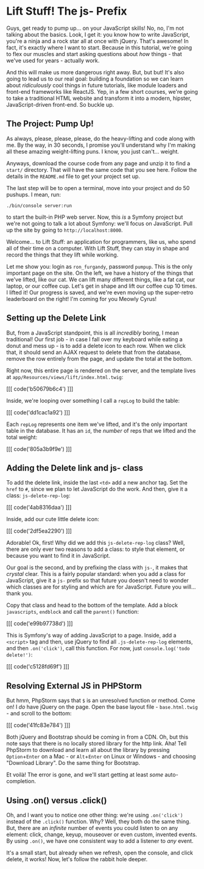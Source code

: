 # Lift Stuff! The js- Prefix

Guys, get ready to pump up... on your JavaScript skills! No, no, I'm not talking
about the basics. Look, I get it: you know how to write JavaScript, you're a ninja
and a rock star all at once with jQuery. That's awesome! In fact, it's exactly where
I want to start. Because in this tutorial, we're going to flex our muscles and start
asking questions about *how* things - that we've used for years - actually work.

And this will make us more dangerous right away. But, but but! It's also going to
lead us to our real goal: building a foundation so we can learn about *ridiculously*
cool things in future tutorials, like module loaders and front-end frameworks like
ReactJS. Yep, in a few short courses, we're going to take a traditional HTML website
and transform it into a modern, hipster, JavaScript-driven front-end. So buckle up.

## The Project: Pump Up!

As always, please, please, please, do the heavy-lifting and code along with me.
By the way, in 30 seconds, I promise you'll understand why I'm making all these
amazing weight-lifting puns. I know, you just can't... weight.

Anyways, download the course code from any page and unzip it to find a `start/`
directory. That will have the same code that you see here. Follow the details in
the `README.md` file to get your project set up.

The last step will be to open a terminal, move into your project and do 50 pushups.
I mean, run:

```terminal
./bin/console server:run
```

to start the built-in PHP web server. Now, this *is* a Symfony project but we're not
going to talk a lot about Symfony: we'll focus on JavaScript. Pull up the site by
going to `http://localhost:8000`.

Welcome... to Lift Stuff: an application for programmers, like us, who spend all of
their time on a computer. With Lift Stuff, they can stay in shape and record the
things that they lift while working.

Let me show you: login as `ron_furgandy`, password `pumpup`. This is the only important
page on the site. On the left, we have a history of the things that we've lifted,
like our cat. We can lift many different things, like a fat cat, our laptop, or our
coffee cup. Let's get in shape and lift our coffee cup 10 times. I lifted it! Our
progress is saved, and we're even moving up the super-retro leaderboard on the right!
I'm coming for you Meowly Cyrus!

## Setting up the Delete Link

But, from a JavaScript standpoint, this is all *incredibly* boring, I mean traditional!
Our first job - in case I fall over my keyboard while eating a donut and mess up -
is to add a delete icon to each row. When we click that, it should send an AJAX request
to delete that from the database, remove the row entirely from the page, and update
the total at the bottom.

Right now, this entire page is rendered on the server, and the template lives at
`app/Resources/views/lift/index.html.twig`:

[[[ code('b50679b6c4') ]]]

Inside, we're looping over something I call a `repLog` to build the table:

[[[ code('dd1cac1a92') ]]]

Each `repLog` represents one item we've lifted, and it's the only important table
in the database. It has an `id`, the *number* of reps that we lifted and the total
weight:

[[[ code('805a3b9f9e') ]]]

## Adding the Delete link and js- class

To add the delete link, inside the last `<td>` add a new anchor tag. Set the `href`
to `#`, since we plan to let JavaScript do the work. And then, give it a class:
`js-delete-rep-log`:

[[[ code('4ab8316daa') ]]]

Inside, add our cute little delete icon:

[[[ code('2df5ea2290') ]]]

Adorable! Ok, first! Why did we add this `js-delete-rep-log` class? Well, there are
only ever two reasons to add a class: to style that element, or because you want
to find it in JavaScript.

Our goal is the second, and by prefixing the class with `js-`, it makes that *crystal*
clear. This is a fairly popular standard: when you add a class for JavaScript,
give it a `js-` prefix so that future you doesn't need to wonder which classes are
for styling and which are for JavaScript. Future you will... thank you.

Copy that class and head to the bottom of the template. Add a block `javascripts`,
`endblock` and call the `parent()` function:

[[[ code('e99b97738d') ]]]

This is Symfony's way of adding JavaScript to a page. Inside, add a `<script>` tag
and then, use jQuery to find all `.js-delete-rep-log` elements, and then `.on('click')`,
call this function. For now, just `console.log('todo delete!')`:

[[[ code('c5128fd69f') ]]]

## Resolving External JS in PHPStorm

But hmm, PhpStorm says that `$` is an unresolved function or method. Come on! I *do*
have jQuery on the page. Open the base layout file - `base.html.twig` - and scroll
to the bottom:

[[[ code('41fc83e784') ]]]

Both jQuery and Bootstrap should be coming in from a CDN. Oh, but this note says that
there is no locally stored library for the http link. Aha! Tell PhpStorm to download
and learn all about the library by pressing `Option`+`Enter` on a Mac - or `Alt`+`Enter`
on Linux or Windows - and choosing "Download Library". Do the same thing for Bootstrap.

Et voilà! The error is gone, and we'll start getting at least *some* auto-completion.

## Using .on() versus .click()

Oh, and I want you to notice one other thing: we're using `.on('click')` instead
of the `.click()` function. Why? Well, they both do the same thing. But, there
are an *infinite* number of events you could listen to on any element: click, change,
keyup, mouseover or even custom, invented events. By using `.on()`, we have one
consistent way to add a listener to *any* event.

It's a small start, but already when we refresh, open the console, and click delete,
it works! Now, let's follow the rabbit hole deeper.

